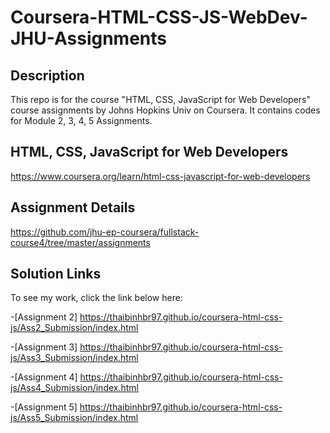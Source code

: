 # Coursera-HTML-CSS-JS-WebDev-JHU-Assignments

## Description
This repo is for the course "HTML, CSS, JavaScript for Web Developers" course assignments by Johns Hopkins Univ on Coursera. It contains codes for Module 2, 3, 4, 5 Assignments.

## HTML, CSS, JavaScript for Web Developers 
https://www.coursera.org/learn/html-css-javascript-for-web-developers

## Assignment Details
https://github.com/jhu-ep-coursera/fullstack-course4/tree/master/assignments

## Solution Links

To see my work, click the link below here:

-[Assignment 2] https://thaibinhbr97.github.io/coursera-html-css-js/Ass2_Submission/index.html

-[Assignment 3] https://thaibinhbr97.github.io/coursera-html-css-js/Ass3_Submission/index.html

-[Assignment 4] https://thaibinhbr97.github.io/coursera-html-css-js/Ass4_Submission/index.html

-[Assignment 5] https://thaibinhbr97.github.io/coursera-html-css-js/Ass5_Submission/index.html
